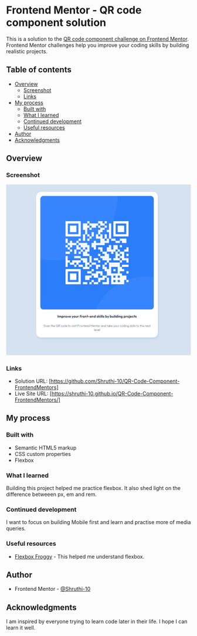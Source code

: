 # Frontend Mentor - QR code component solution

This is a solution to the [QR code component challenge on Frontend Mentor](https://www.frontendmentor.io/challenges/qr-code-component-iux_sIO_H). Frontend Mentor challenges help you improve your coding skills by building realistic projects. 

## Table of contents

- [Overview](#overview)
  - [Screenshot](#screenshot)
  - [Links](#links)
- [My process](#my-process)
  - [Built with](#built-with)
  - [What I learned](#what-i-learned)
  - [Continued development](#continued-development)
  - [Useful resources](#useful-resources)
- [Author](#author)
- [Acknowledgments](#acknowledgments)



## Overview

### Screenshot

![screenshot](./images/Screenshot%202024-04-12%20173047.png)

### Links

- Solution URL: [https://github.com/Shruthi-10/QR-Code-Component-FrontendMentors]
- Live Site URL: [https://shruthi-10.github.io/QR-Code-Component-FrontendMentors/]

## My process

### Built with

- Semantic HTML5 markup
- CSS custom properties
- Flexbox

### What I learned

Building this project helped me practice flexbox. It also shed light on the difference betweeen px, em and rem. 

### Continued development

I want to focus on building Mobile first and learn and practise more of media queries. 

### Useful resources

- [Flexbox Froggy](https://flexboxfroggy.com/m) - This helped me understand flexbox. 


## Author

- Frontend Mentor - [@Shruthi-10](https://www.frontendmentor.io/profile/Shruthi-10)

## Acknowledgments

I am inspired by everyone trying to learn code later in their life. I hope I can learn it well. 
